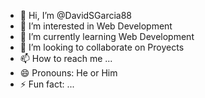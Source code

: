 - 👋 Hi, I’m @DavidSGarcia88
- 👀 I’m interested in Web Development
- 🌱 I’m currently learning Web Development
- 💞️ I’m looking to collaborate on Proyects
- 📫 How to reach me ...
- 😄 Pronouns: He or Him
- ⚡ Fun fact: ...

<!---
DavidSGarcia88/DavidSGarcia88 is a ✨ special ✨ repository because its `README.md` (this file) appears on your GitHub profile.
You can click the Preview link to take a look at your changes.
--->
